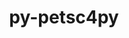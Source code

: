 ---
title: "py-petsc4py"
layout: cache
categories: [package, develop]
meta: {"compilers": ["gcc@11.4.0", "intel-oneapi-compilers@2025.1.0"], "num_specs": 47, "num_specs_by_stack": {"e4s": 15, "e4s-neoverse-v2": 16, "e4s-oneapi": 16, "root": 47}, "oss": ["ubuntu22.04"], "platforms": ["linux"], "stacks": ["e4s", "e4s-neoverse-v2", "e4s-oneapi", "root"], "targets": ["neoverse_v2", "x86_64_v3"], "versions": ["3.23.0", "3.23.1", "3.23.2"]}
spec_details: [{"compiler": "gcc@11.4.0", "hash": "2iic3cqyvy4zck7a4eljkml4rxdy7bhm", "os": "ubuntu22.04", "platform": "linux", "size": "-", "stacks": ["e4s-neoverse-v2", "root"], "target": "neoverse_v2", "variants": ["build_system=python_pip", "+mpi"], "versions": ["3.23.1"]}, {"compiler": "intel-oneapi-compilers@2025.1.0", "hash": "2pb77bqnq7lapla5ts3nqb6emgal7tqg", "os": "ubuntu22.04", "platform": "linux", "size": "-", "stacks": ["e4s-oneapi", "root"], "target": "x86_64_v3", "variants": ["build_system=python_pip", "+mpi", "patches:=edc2f91"], "versions": ["3.23.0"]}, {"compiler": "gcc@11.4.0", "hash": "37pxgyr6vy3rvo2hlswdj7vbzgbda7w4", "os": "ubuntu22.04", "platform": "linux", "size": "-", "stacks": ["e4s", "root"], "target": "x86_64_v3", "variants": ["build_system=python_pip", "+mpi", "patches:=edc2f91"], "versions": ["3.23.0"]}, {"compiler": "gcc@11.4.0", "hash": "3pw4jnyqi2mz7lzyni7vtpufx3paxkrx", "os": "ubuntu22.04", "platform": "linux", "size": "-", "stacks": ["e4s", "root"], "target": "x86_64_v3", "variants": ["build_system=python_pip", "+mpi"], "versions": ["3.23.1"]}, {"compiler": "gcc@11.4.0", "hash": "57j7tkfnpxmysauuvkfttla47gqv7ph5", "os": "ubuntu22.04", "platform": "linux", "size": "-", "stacks": ["e4s", "root"], "target": "x86_64_v3", "variants": ["build_system=python_pip", "+mpi"], "versions": ["3.23.1"]}, {"compiler": "intel-oneapi-compilers@2025.1.0", "hash": "5wmzle3tuxegi67i4rhxzuzu4q2ycz3v", "os": "ubuntu22.04", "platform": "linux", "size": "-", "stacks": ["e4s-oneapi", "root"], "target": "x86_64_v3", "variants": ["build_system=python_pip", "+mpi"], "versions": ["3.23.2"]}, {"compiler": "gcc@11.4.0", "hash": "6gp2dgzsjq6jrbugldkqn53u4oivn4cg", "os": "ubuntu22.04", "platform": "linux", "size": "-", "stacks": ["e4s-neoverse-v2", "root"], "target": "neoverse_v2", "variants": ["build_system=python_pip", "+mpi"], "versions": ["3.23.2"]}, {"compiler": "gcc@11.4.0", "hash": "7cqzc2ys2iteut3jkkyxqyfpblxcvmfu", "os": "ubuntu22.04", "platform": "linux", "size": "-", "stacks": ["e4s", "root"], "target": "x86_64_v3", "variants": ["build_system=python_pip", "+mpi", "patches:=edc2f91"], "versions": ["3.23.0"]}, {"compiler": "intel-oneapi-compilers@2025.1.0", "hash": "c2fwv3isasiwc6blj2g62zwqp6b2avgo", "os": "ubuntu22.04", "platform": "linux", "size": "-", "stacks": ["e4s-oneapi", "root"], "target": "x86_64_v3", "variants": ["build_system=python_pip", "+mpi", "patches:=edc2f91"], "versions": ["3.23.0"]}, {"compiler": "intel-oneapi-compilers@2025.1.0", "hash": "cjgfrgliytfl3a7xkxdmy2gxc6l53fqi", "os": "ubuntu22.04", "platform": "linux", "size": "-", "stacks": ["e4s-oneapi", "root"], "target": "x86_64_v3", "variants": ["build_system=python_pip", "+mpi", "patches:=edc2f91"], "versions": ["3.23.0"]}, {"compiler": "intel-oneapi-compilers@2025.1.0", "hash": "ed4krg3zc3v3j34k5xgmmrvumxr2ofnz", "os": "ubuntu22.04", "platform": "linux", "size": "-", "stacks": ["e4s-oneapi", "root"], "target": "x86_64_v3", "variants": ["build_system=python_pip", "+mpi", "patches:=edc2f91"], "versions": ["3.23.0"]}, {"compiler": "gcc@11.4.0", "hash": "eebs546mwkz42hm7xuwxnd62pnqmp43m", "os": "ubuntu22.04", "platform": "linux", "size": "-", "stacks": ["e4s", "root"], "target": "x86_64_v3", "variants": ["build_system=python_pip", "+mpi"], "versions": ["3.23.1"]}, {"compiler": "gcc@11.4.0", "hash": "fxdvlyftn5tya3g4zrcawmb3fmsk26bs", "os": "ubuntu22.04", "platform": "linux", "size": "-", "stacks": ["e4s-neoverse-v2", "root"], "target": "neoverse_v2", "variants": ["build_system=python_pip", "+mpi", "patches:=edc2f91"], "versions": ["3.23.0"]}, {"compiler": "gcc@11.4.0", "hash": "hjbn65j3dldynh6g2pvxzpxzo4op6rur", "os": "ubuntu22.04", "platform": "linux", "size": "-", "stacks": ["e4s-neoverse-v2", "root"], "target": "neoverse_v2", "variants": ["build_system=python_pip", "+mpi", "patches:=edc2f91"], "versions": ["3.23.0"]}, {"compiler": "intel-oneapi-compilers@2025.1.0", "hash": "hqkqedzazidwk5fdbgumyqurenm3xbzo", "os": "ubuntu22.04", "platform": "linux", "size": "-", "stacks": ["e4s-oneapi", "root"], "target": "x86_64_v3", "variants": ["build_system=python_pip", "+mpi", "patches:=edc2f91"], "versions": ["3.23.0"]}, {"compiler": "gcc@11.4.0", "hash": "ir2qkc4rmkhmgmngsrzpdpfmoentgm3b", "os": "ubuntu22.04", "platform": "linux", "size": "-", "stacks": ["e4s", "root"], "target": "x86_64_v3", "variants": ["build_system=python_pip", "+mpi"], "versions": ["3.23.2"]}, {"compiler": "intel-oneapi-compilers@2025.1.0", "hash": "jtp23lx6vr46curqcwqv5pa6gi4i6jdx", "os": "ubuntu22.04", "platform": "linux", "size": "-", "stacks": ["e4s-oneapi", "root"], "target": "x86_64_v3", "variants": ["build_system=python_pip", "+mpi", "patches:=edc2f91"], "versions": ["3.23.0"]}, {"compiler": "intel-oneapi-compilers@2025.1.0", "hash": "kgcj5sblt3hekxocfth76allt55uicwc", "os": "ubuntu22.04", "platform": "linux", "size": "-", "stacks": ["e4s-oneapi", "root"], "target": "x86_64_v3", "variants": ["build_system=python_pip", "+mpi"], "versions": ["3.23.1"]}, {"compiler": "gcc@11.4.0", "hash": "l55qduyt6wd6qz52ehaoo2kcyq5obu2k", "os": "ubuntu22.04", "platform": "linux", "size": "-", "stacks": ["e4s", "root"], "target": "x86_64_v3", "variants": ["build_system=python_pip", "+mpi", "patches:=edc2f91"], "versions": ["3.23.0"]}, {"compiler": "intel-oneapi-compilers@2025.1.0", "hash": "mafc6qhm3uof7xxlykt7q6mcmpcstmss", "os": "ubuntu22.04", "platform": "linux", "size": "-", "stacks": ["e4s-oneapi", "root"], "target": "x86_64_v3", "variants": ["build_system=python_pip", "+mpi", "patches:=edc2f91"], "versions": ["3.23.0"]}, {"compiler": "intel-oneapi-compilers@2025.1.0", "hash": "n7ozxpk6nkoojuabnvy72vbqhltxz7v5", "os": "ubuntu22.04", "platform": "linux", "size": "-", "stacks": ["e4s-oneapi", "root"], "target": "x86_64_v3", "variants": ["build_system=python_pip", "+mpi", "patches:=edc2f91"], "versions": ["3.23.0"]}, {"compiler": "gcc@11.4.0", "hash": "nb6jttjricqojmgyji3p6wqsx4lkn4s7", "os": "ubuntu22.04", "platform": "linux", "size": "-", "stacks": ["e4s-neoverse-v2", "root"], "target": "neoverse_v2", "variants": ["build_system=python_pip", "+mpi"], "versions": ["3.23.1"]}, {"compiler": "gcc@11.4.0", "hash": "nq7ndipkilboigtppx6mlibaghibxxua", "os": "ubuntu22.04", "platform": "linux", "size": "-", "stacks": ["e4s-neoverse-v2", "root"], "target": "neoverse_v2", "variants": ["build_system=python_pip", "+mpi", "patches:=edc2f91"], "versions": ["3.23.0"]}, {"compiler": "intel-oneapi-compilers@2025.1.0", "hash": "prmmqf5hmgn2wfnyek7mhjku6y3z4itn", "os": "ubuntu22.04", "platform": "linux", "size": "-", "stacks": ["e4s-oneapi", "root"], "target": "x86_64_v3", "variants": ["build_system=python_pip", "+mpi"], "versions": ["3.23.1"]}, {"compiler": "gcc@11.4.0", "hash": "qafzruuqpmk37mi3rzz73k2ltgl6kv4z", "os": "ubuntu22.04", "platform": "linux", "size": "-", "stacks": ["e4s", "root"], "target": "x86_64_v3", "variants": ["build_system=python_pip", "+mpi", "patches:=edc2f91"], "versions": ["3.23.0"]}, {"compiler": "gcc@11.4.0", "hash": "qcm6smodahjp6z26hx2ovg62kjsjgpom", "os": "ubuntu22.04", "platform": "linux", "size": "-", "stacks": ["e4s-neoverse-v2", "root"], "target": "neoverse_v2", "variants": ["build_system=python_pip", "+mpi"], "versions": ["3.23.1"]}, {"compiler": "gcc@11.4.0", "hash": "qvdazt7hh6q5qlw4w54segs3wptwkxbe", "os": "ubuntu22.04", "platform": "linux", "size": "-", "stacks": ["e4s", "root"], "target": "x86_64_v3", "variants": ["build_system=python_pip", "+mpi"], "versions": ["3.23.1"]}, {"compiler": "gcc@11.4.0", "hash": "qxh66vwsayfqp3xm3afqls4ryvxucy4u", "os": "ubuntu22.04", "platform": "linux", "size": "-", "stacks": ["e4s", "root"], "target": "x86_64_v3", "variants": ["build_system=python_pip", "+mpi", "patches:=edc2f91"], "versions": ["3.23.0"]}, {"compiler": "gcc@11.4.0", "hash": "rf4oeyrplotui2n3morcm2sycerqspu4", "os": "ubuntu22.04", "platform": "linux", "size": "-", "stacks": ["e4s", "root"], "target": "x86_64_v3", "variants": ["build_system=python_pip", "+mpi", "patches:=edc2f91"], "versions": ["3.23.0"]}, {"compiler": "gcc@11.4.0", "hash": "shzd4hiyanspckfwn7pvwnna4os2e6ce", "os": "ubuntu22.04", "platform": "linux", "size": "-", "stacks": ["e4s-neoverse-v2", "root"], "target": "neoverse_v2", "variants": ["build_system=python_pip", "+mpi", "patches:=edc2f91"], "versions": ["3.23.0"]}, {"compiler": "gcc@11.4.0", "hash": "sqpotzejxzwf5be4s7ryjgrjx4mxtlfc", "os": "ubuntu22.04", "platform": "linux", "size": "-", "stacks": ["e4s", "root"], "target": "x86_64_v3", "variants": ["build_system=python_pip", "+mpi", "patches:=edc2f91"], "versions": ["3.23.0"]}, {"compiler": "gcc@11.4.0", "hash": "tdsd7sgqoe3ptk6czjngeibws5cpthyi", "os": "ubuntu22.04", "platform": "linux", "size": "-", "stacks": ["e4s-neoverse-v2", "root"], "target": "neoverse_v2", "variants": ["build_system=python_pip", "+mpi"], "versions": ["3.23.1"]}, {"compiler": "intel-oneapi-compilers@2025.1.0", "hash": "trmzg4rpliqhzkttmpmvjavoelwrlkyu", "os": "ubuntu22.04", "platform": "linux", "size": "-", "stacks": ["e4s-oneapi", "root"], "target": "x86_64_v3", "variants": ["build_system=python_pip", "+mpi"], "versions": ["3.23.1"]}, {"compiler": "gcc@11.4.0", "hash": "ud46g3mvlhtc3yjouive32q5tnmkbxqo", "os": "ubuntu22.04", "platform": "linux", "size": "-", "stacks": ["e4s-neoverse-v2", "root"], "target": "neoverse_v2", "variants": ["build_system=python_pip", "+mpi", "patches:=edc2f91"], "versions": ["3.23.0"]}, {"compiler": "gcc@11.4.0", "hash": "uhqmcucrfkvsk46brnvq5fwkb5c6vlh4", "os": "ubuntu22.04", "platform": "linux", "size": "-", "stacks": ["e4s-neoverse-v2", "root"], "target": "neoverse_v2", "variants": ["build_system=python_pip", "+mpi", "patches:=edc2f91"], "versions": ["3.23.0"]}, {"compiler": "gcc@11.4.0", "hash": "w4rgkbjde5dc72k2tec62vhigox3fp56", "os": "ubuntu22.04", "platform": "linux", "size": "-", "stacks": ["e4s", "root"], "target": "x86_64_v3", "variants": ["build_system=python_pip", "+mpi", "patches:=edc2f91"], "versions": ["3.23.0"]}, {"compiler": "gcc@11.4.0", "hash": "wegf4sv5vxku3he6mqebajdiysx5ge7d", "os": "ubuntu22.04", "platform": "linux", "size": "-", "stacks": ["e4s-neoverse-v2", "root"], "target": "neoverse_v2", "variants": ["build_system=python_pip", "+mpi"], "versions": ["3.23.2"]}, {"compiler": "gcc@11.4.0", "hash": "whi3jlbtedk7zwfvv4r27fwiprl5wmm7", "os": "ubuntu22.04", "platform": "linux", "size": "-", "stacks": ["e4s", "root"], "target": "x86_64_v3", "variants": ["build_system=python_pip", "+mpi", "patches:=edc2f91"], "versions": ["3.23.0"]}, {"compiler": "intel-oneapi-compilers@2025.1.0", "hash": "wjoiiiavr3ufy4wdkfkq27zv4jryw2nj", "os": "ubuntu22.04", "platform": "linux", "size": "-", "stacks": ["e4s-oneapi", "root"], "target": "x86_64_v3", "variants": ["build_system=python_pip", "+mpi", "patches:=edc2f91"], "versions": ["3.23.0"]}, {"compiler": "gcc@11.4.0", "hash": "wk3hmomsixhmwn5eiic3figlo54y7frk", "os": "ubuntu22.04", "platform": "linux", "size": "-", "stacks": ["e4s-neoverse-v2", "root"], "target": "neoverse_v2", "variants": ["build_system=python_pip", "+mpi", "patches:=edc2f91"], "versions": ["3.23.0"]}, {"compiler": "intel-oneapi-compilers@2025.1.0", "hash": "wo4daobb4vvnej3z2bd72q2kesldz3pe", "os": "ubuntu22.04", "platform": "linux", "size": "-", "stacks": ["e4s-oneapi", "root"], "target": "x86_64_v3", "variants": ["build_system=python_pip", "+mpi"], "versions": ["3.23.1"]}, {"compiler": "intel-oneapi-compilers@2025.1.0", "hash": "x4i553wwtc76q4knqm3ixg4iysy3aq5m", "os": "ubuntu22.04", "platform": "linux", "size": "-", "stacks": ["e4s-oneapi", "root"], "target": "x86_64_v3", "variants": ["build_system=python_pip", "+mpi", "patches:=edc2f91"], "versions": ["3.23.0"]}, {"compiler": "gcc@11.4.0", "hash": "xn5gbnrohloyou5cod3rlma4jwd3mo26", "os": "ubuntu22.04", "platform": "linux", "size": "-", "stacks": ["e4s", "root"], "target": "x86_64_v3", "variants": ["build_system=python_pip", "+mpi", "patches:=edc2f91"], "versions": ["3.23.0"]}, {"compiler": "gcc@11.4.0", "hash": "xsjoa7s67kq57swhkbipgmk2akpyfaq6", "os": "ubuntu22.04", "platform": "linux", "size": "-", "stacks": ["e4s-neoverse-v2", "root"], "target": "neoverse_v2", "variants": ["build_system=python_pip", "+mpi", "patches:=edc2f91"], "versions": ["3.23.0"]}, {"compiler": "intel-oneapi-compilers@2025.1.0", "hash": "y2kjmhsgbxnk5cofjc4ukjqqcx6nymsm", "os": "ubuntu22.04", "platform": "linux", "size": "-", "stacks": ["e4s-oneapi", "root"], "target": "x86_64_v3", "variants": ["build_system=python_pip", "+mpi"], "versions": ["3.23.2"]}, {"compiler": "gcc@11.4.0", "hash": "yg7syj2ezwwbezfksjpuks2yzzf2arhk", "os": "ubuntu22.04", "platform": "linux", "size": "-", "stacks": ["e4s-neoverse-v2", "root"], "target": "neoverse_v2", "variants": ["build_system=python_pip", "+mpi", "patches:=edc2f91"], "versions": ["3.23.0"]}, {"compiler": "gcc@11.4.0", "hash": "zwzt6sxkb5yzbxlm3t36xk5gpxpaoizz", "os": "ubuntu22.04", "platform": "linux", "size": "-", "stacks": ["e4s-neoverse-v2", "root"], "target": "neoverse_v2", "variants": ["build_system=python_pip", "+mpi", "patches:=edc2f91"], "versions": ["3.23.0"]}]
---